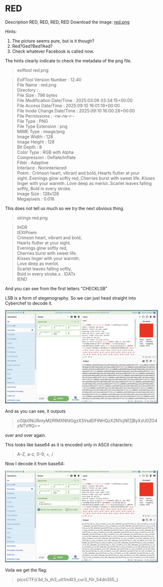 # RED
Description
RED, RED, RED, RED
Download the image: [red.png](https://challenge-files.picoctf.net/c_verbal_sleep/831307718b34193b288dde31e557484876fb84978b5818e2627e453a54aa9ba6/red.png)

Hints:  
1. The picture seems pure, but is it though?
2. Red?Ged?Bed?Aed?
3. Check whatever Facebook is called now.

The hints clearly indicate to check the metadata of the png file.

>  exiftool red.png  

>ExifTool Version Number         : 12.40  
>File Name                       : red.png  
>Directory                       : .  
>File Size                       : 796 bytes  
>File Modification Date/Time     : 2025:03:06 03:34:15+00:00  
>File Access Date/Time           : 2025:09:10 16:01:19+00:00  
>File Inode Change Date/Time     : 2025:09:10 16:00:28+00:00  
>File Permissions                : -rw-rw-r--  
>File Type                       : PNG  
>File Type Extension             : png  
>MIME Type                       : image/png  
>Image Width                     : 128  
>Image Height                    : 128  
>Bit Depth                       : 8  
>Color Type                      : RGB with Alpha  
>Compression                     : Deflate/Inflate  
>Filter                          : Adaptive  
>Interlace                       : Noninterlaced  
>Poem                            : Crimson heart, vibrant and bold,.Hearts flutter at your sight..Evenings glow softly red,.Cherries burst with sweet life..Kisses linger with your warmth..Love deep as merlot..Scarlet leaves falling softly,.Bold in every stroke.  
>Image Size                      : 128x128  
>Megapixels                      : 0.016  

This does not tell us much so we try the next obvious thing.

> strings red.png

>IHDR  
tEXtPoem  
Crimson heart, vibrant and bold,  
Hearts flutter at your sight.  
Evenings glow softly red,  
Cherries burst with sweet life.  
Kisses linger with your warmth.  
Love deep as merlot.  
Scarlet leaves falling softly,  
Bold in every stroke.x . 
IDATx  
IEND  

And you can see from the first letters "CHECKLSB"

LSB is a form of stegenography. So we can just head straight into Cyberchef to decode it.

![cyberchef](pics/LSB.png)

And as you can see, it outputs
> cGljb0NURntyM2RfMXNfdGgzX3VsdDFtNHQzX2N1cjNfZjByXzU0ZG4zNTVffQ==

over and over again.

This looks like base64 as it is encoded only in ASCII characters:

> A–Z, a–z, 0–9, +, / 

Now I decode it from base64:

![base64ed](pics/base64.png)

Voila we get the flag: 
> picoCTF{r3d_1s_th3_ult1m4t3_cur3_f0r_54dn355_}
